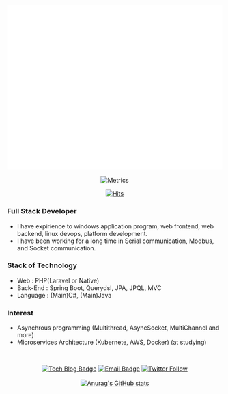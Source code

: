 <div align=center>

[![Metrics](https://github.com/Kuass/Kuass/blob/master/github-metrics.svg)](https://www.kua.kr/)
  
![Metrics](https://metrics.lecoq.io/Kuass)
  
[![Hits](https://hits.seeyoufarm.com/api/count/incr/badge.svg?url=https%3A%2F%2Fgithub.com%2FKuass&count_bg=%2379C83D&title_bg=%23555555&icon=hey.svg&icon_color=%23E7E7E7&title=hits&edge_flat=false)](https://hits.seeyoufarm.com)

</div>

### Full Stack Developer

- I have expirience to windows application program, web frontend, web backend, linux devops, platform development.
- I have been working for a long time in Serial communication, Modbus, and Socket communication.

### Stack of Technology

- Web : PHP(Laravel or Native)
- Back-End : Spring Boot, Querydsl, JPA, JPQL, MVC
- Language : (Main)C#, (Main)Java

### Interest

- Asynchrous programming (Multithread, AsyncSocket, MultiChannel and more)
- Microservices Architecture (Kubernete, AWS, Docker) (at studying)

<br>
<div align=center>
  
  [![Tech Blog Badge](http://img.shields.io/badge/-Tech%20blog-black?style=flat-square&logo=github&link=https://www.kua.kr/)](https://www.kua.kr/)
  [![Email Badge](http://img.shields.io/badge/Kakao%20Mail-e7e600?style=flat-square&logo=kakao&logoColor=black&link=mailto:kua@kakao.com)](mailto:kua@kakao.com)
  [![Twitter Follow](https://img.shields.io/twitter/follow/kua01_?style=flat-square&logo=twitter)](https://twitter.com/kua01_)
  <br><br>
  [![Anurag's GitHub stats](https://github-readme-stats.vercel.app/api?username=Kuass&show_icons=true&count_private=true&bg_color=30,e96443,904e95&title_color=fff&text_color=fff&icon_color=fff)](https://www.kua.kr)

</div>
